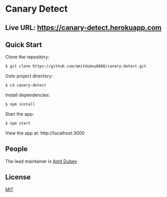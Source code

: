 # Canary Detect


## Live URL: https://canary-detect.herokuapp.com


## Quick Start

  Clone the repository:

```bash
$ git clone https://github.com/amitdubey8888/canary-detect.git
```

  Goto project directory:

```bash
$ cd canary-detect
```

  Install dependencies:

```bash
$ npm install
```

  Start the app:

```bash
$ npm start
```

  View the app at: http://localhost:3000

## People

The lead maintainer is [Amit Dubey](https://github.com/amitdubey8888)

## License

  [MIT](LICENSE)
